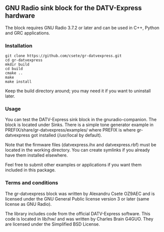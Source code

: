 ## GNU Radio sink block for the DATV-Express hardware

The block requires GNU Radio 3.7.2 or later and can be used in C++, Python
and GRC applications.

### Installation

    git clone https://github.com/csete/gr-datvexpress.git
    cd gr-datvexpress
    mkdir build
    cd build
    cmake ..
    make
    make install

Keep the build directory around; you may need it if you want to uninstall
later.

### Usage

You can test the DATV-Express sink block in the gnuradio-companion. The block
is located under Sinks. There is a simple tone generator example in
PREFIX/share/gr-datvexpress/examples/ where PREFIX is where gr-datvexpress got
installed (/usr/local by default).

Note that the firmware files (datvexpress.ihx and datvexpress.rbf) must be
located in the working directory. You can create symlinks if you already have
them installed elsewhere.

Feel free to submit other examples or applications if you want them included
in this package.

### Terms and conditions

The gr-datvexpress block was written by Alexandru Csete OZ9AEC and is licensed
under the GNU General Public license version 3 or later (same license as GNU
Radio).

The library includes code from the official DATV-Express software. This code
is located in lib/hw/ and was written by Charles Brain G4GUO. They are licensed
under the Simplified BSD License.
